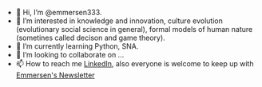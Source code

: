 - 👋 Hi, I’m @emmersen333. 
- 👀 I’m interested in knowledge and innovation, culture evolution (evolutionary social science in general), formal models of human nature (sometines called decison and game theory). 
- 🌱 I’m currently learning Python, SNA.
- 💞️ I’m looking to collaborate on ...
- 📫 How to reach me <a href="https://www.linkedin.com/in/emmersen-azalea-91008812b/" target="_blank">LinkedIn</a>, also everyone is welcome to keep up with <a href="https://emmersen.substack.com/">Emmersen's Newsletter </a>


<!---
emmersen333/emmersen333 is a ✨ special ✨ repository because its `README.md` (this file) appears on your GitHub profile.
You can click the Preview link to take a look at your changes.
--->
